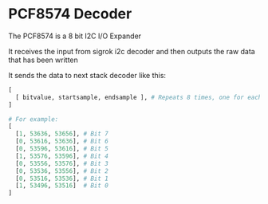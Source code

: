 # PCF8574 Decoder

The PCF8574 is a 8 bit I2C I/O Expander

It receives the input from sigrok i2c decoder and then outputs the raw data that has been written


It sends the data to next stack decoder like this:


```python
[
  [ bitvalue, startsample, endsample ], # Repeats 8 times, one for each bit
]

# For example:
[
  [1, 53636, 53656], # Bit 7
  [0, 53616, 53636], # Bit 6
  [0, 53596, 53616], # Bit 5
  [1, 53576, 53596], # Bit 4
  [0, 53556, 53576], # Bit 3
  [0, 53536, 53556], # Bit 2
  [0, 53516, 53536], # Bit 1
  [1, 53496, 53516]  # Bit 0
]
```